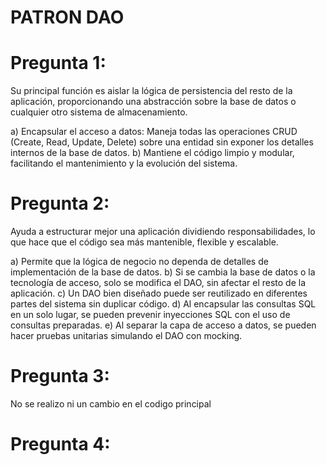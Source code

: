 # PATRON DAO

# Pregunta 1:

Su principal función es aislar la lógica de persistencia del resto de la aplicación, proporcionando una abstracción sobre la base de datos o cualquier otro sistema de almacenamiento.

a) Encapsular el acceso a datos: Maneja todas las operaciones CRUD (Create, Read, Update, Delete) sobre una entidad sin exponer los detalles internos de la base de datos.
b) Mantiene el código limpio y modular, facilitando el mantenimiento y la evolución del sistema.

# Pregunta 2:

Ayuda a estructurar mejor una aplicación dividiendo responsabilidades, lo que hace que el código sea más mantenible, flexible y escalable.

a) Permite que la lógica de negocio no dependa de detalles de implementación de la base de datos.
b) Si se cambia la base de datos o la tecnología de acceso, solo se modifica el DAO, sin afectar el resto de la aplicación.
c) Un DAO bien diseñado puede ser reutilizado en diferentes partes del sistema sin duplicar código.
d) Al encapsular las consultas SQL en un solo lugar, se pueden prevenir inyecciones SQL con el uso de consultas preparadas.
e) Al separar la capa de acceso a datos, se pueden hacer pruebas unitarias simulando el DAO con mocking.

# Pregunta 3:

No se realizo ni un cambio en el codigo principal

# Pregunta 4:

